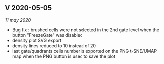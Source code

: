 ## V 2020-05-05

*11 may 2020*

- Bug fix : brushed cells were not selected in the 2nd gate level when the button "FreezeGate" was disabled
- density plot SVG export
- density lines reduced to 10 instead of 20
- last gate/quadrants cells number is exported on the PNG t-SNE/UMAP map when the PNG button is used to save the plot

